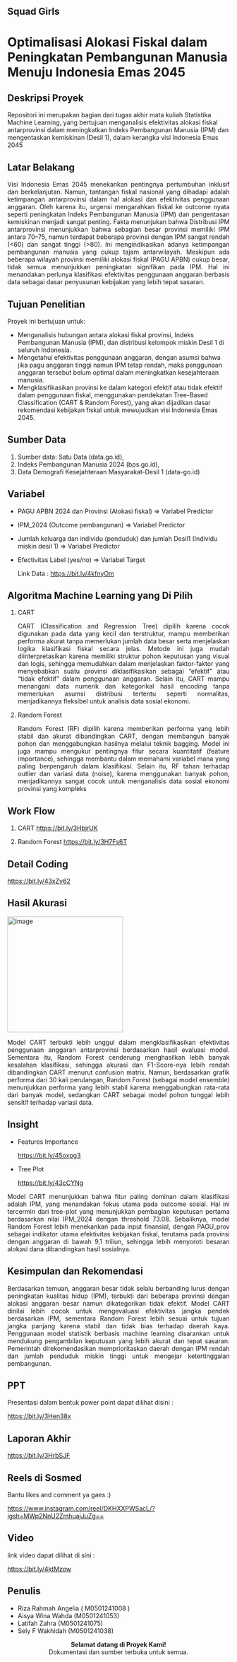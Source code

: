 <div align="Left">
  
## Squad Girls  
# Optimalisasi Alokasi Fiskal dalam Peningkatan Pembangunan Manusia Menuju Indonesia Emas 2045
## Deskripsi Proyek
Repositori ini merupakan bagian dari tugas akhir mata kuliah Statistika Machine Learning, yang bertujuan menganalisis efektivitas alokasi fiskal antarprovinsi dalam meningkatkan Indeks Pembangunan Manusia (IPM) dan mengentaskan kemiskinan (Desil 1), dalam kerangka visi Indonesia Emas 2045

## Latar Belakang
<p align="JUSTIFY">
Visi Indonesia Emas 2045 menekankan pentingnya pertumbuhan inklusif dan berkelanjutan. Namun, tantangan fiskal nasional yang dihadapi adalah ketimpangan antarprovinsi dalam hal alokasi dan efektivitas penggunaan anggaran. Oleh karena itu, urgensi mengarahkan fiskal ke outcome nyata seperti peningkatan Indeks Pembangunan Manusia (IPM) dan pengentasan kemiskinan menjadi sangat penting. Fakta menunjukan bahwa Distribusi IPM antarprovinsi menunjukkan bahwa sebagian besar provinsi memiliki IPM antara 70–75, namun terdapat beberapa provinsi dengan IPM sangat rendah (<60) dan sangat tinggi (>80). Ini mengindikasikan adanya ketimpangan pembangunan manusia yang cukup tajam antarwilayah. Meskipun ada beberapa wilayah provinsi memiliki alokasi fiskal (PAGU APBN) cukup besar, tidak semua menunjukkan peningkatan signifikan pada IPM. Hal ini menandakan perlunya klasifikasi efektivitas penggunaan anggaran berbasis data sebagai dasar penyusunan kebijakan yang lebih tepat sasaran.
 
</p>

## Tujuan Penelitian
Proyek ini bertujuan untuk:
- Menganalisis hubungan antara alokasi fiskal provinsi, Indeks Pembangunan Manusia (IPM), dan distribusi kelompok miskin Desil 1 di seluruh Indonesia.
- Mengetahui efektivitas penggunaan anggaran, dengan asumsi bahwa jika pagu anggaran tinggi namun IPM tetap rendah, maka penggunaan anggaran tersebut belum optimal dalam
  meningkatkan kesejahteraan manusia.
- Mengklasifikasikan provinsi ke dalam kategori efektif atau tidak efektif dalam penggunaan fiskal, menggunakan pendekatan Tree-Based Classification (CART & Random Forest),
  yang akan dijadikan dasar rekomendasi kebijakan fiskal untuk mewujudkan visi Indonesia Emas 2045.

## Sumber Data 
1. Sumber data: Satu Data (data.go.id), 
2. Indeks Pembangunan Manusia 2024 (bps.go.id), 
3. Data Demografi Kesejahteraan Masyarakat-Desil 1 (data-go.id)

## Variabel
- PAGU APBN 2024 dan Provinsi (Alokasi fiskal) => Variabel Predictor
- IPM_2024 (Outcome pembangunan) => Variabel Predictor
- Jumlah keluarga dan individu (penduduk) dan jumlah Desil1 (Individu miskin desil 1) => Variabel Predictor
- Efectivitas Label (yes/no) => Variabel Target

  Link Data :
  https://bit.ly/4kfnyOm

  
## Algoritma Machine Learning yang Di Pilih

1. CART
   <p align="JUSTIFY">
   CART (Classification and Regression Tree) dipilih karena cocok digunakan pada data yang kecil dan terstruktur, mampu memberikan performa akurat tanpa memerlukan jumlah
   data besar serta menjelaskan logika klasifikasi fiskal secara jelas. Metode ini juga mudah diinterpretasikan karena memiliki struktur pohon keputusan yang visual dan
   logis, sehingga memudahkan dalam menjelaskan faktor-faktor yang menyebabkan suatu provinsi diklasifikasikan sebagai “efektif” atau “tidak efektif” dalam penggunaan
   anggaran. Selain itu, CART mampu menangani data numerik dan kategorikal hasil encoding tanpa memerlukan asumsi distribusi tertentu seperti normalitas, menjadikannya
   fleksibel untuk analisis data sosial ekonomi.
   </p>
   
3. Random Forest
   <p align="JUSTIFY">
   Random Forest (RF) dipilih karena memberikan performa yang lebih stabil dan akurat dibandingkan CART, dengan membangun banyak pohon dan menggabungkan hasilnya melalui
   teknik bagging. Model ini juga mampu mengukur pentingnya fitur secara kuantitatif (feature importance), sehingga membantu dalam memahami variabel mana yang paling
   berpengaruh dalam klasifikasi. Selain itu, RF tahan terhadap outlier dan variasi data (noise), karena menggunakan banyak pohon, menjadikannya sangat cocok untuk
   menganalisis data sosial ekonomi provinsi yang kompleks
   </p>
   
## Work Flow
1. CART
   https://bit.ly/3HbjrUK
   
2. Random Forest
   https://bit.ly/3H7Fs6T 

## Detail Coding 
https://bit.ly/43xZv62

## Hasil Akurasi


<img width="262" alt="image" src="https://github.com/user-attachments/assets/5cadf85a-18b6-4f39-834c-f0b7ea62b465" />

<p align="JUSTIFY">
Model CART terbukti lebih unggul dalam mengklasifikasikan efektivitas penggunaan anggaran antarprovinsi berdasarkan hasil evaluasi model. Sementara itu, Random Forest cenderung menghasilkan lebih banyak kesalahan klasifikasi, sehingga akurasi dan F1-Score-nya lebih rendah dibandingkan CART menurut confusion matrix. Namun, berdasarkan grafik performa dari 30 kali perulangan, Random Forest (sebagai model ensemble) menunjukkan performa yang lebih stabil karena menggabungkan rata-rata dari banyak model, sedangkan CART sebagai model pohon tunggal lebih sensitif terhadap variasi data.
</p>

## Insight

- Features Importance
  
  https://bit.ly/45oxpg3
  
- Tree Plot
  
  https://bit.ly/43cCYNg

 <p align="JUSTIFY"> 
Model CART menunjukkan bahwa fitur paling dominan dalam klasifikasi adalah IPM, yang menandakan fokus utama pada outcome sosial. Hal ini tercermin dari tree-plot yang menunjukkan pembagian keputusan pertama berdasarkan nilai IPM_2024 dengan threshold 73.08. Sebaliknya, model Random Forest lebih menekankan pada input finansial, dengan PAGU_prov sebagai indikator utama efektivitas kebijakan fiskal, terutama pada provinsi dengan anggaran di bawah 9,1 triliun, sehingga lebih menyoroti besaran alokasi dana dibandingkan hasil sosialnya.
</p>

## Kesimpulan dan Rekomendasi
<p align="JUSTIFY">
Berdasarkan temuan, anggaran besar tidak selalu berbanding lurus dengan peningkatan kualitas hidup (IPM), terbukti dari beberapa provinsi dengan alokasi anggaran besar namun dikategorikan tidak efektif. Model CART dinilai lebih cocok untuk mengevaluasi efektivitas jangka pendek berdasarkan IPM, sementara Random Forest lebih sesuai untuk tujuan jangka panjang karena stabil dan tidak bias terhadap daerah kaya. Penggunaan model statistik berbasis machine learning disarankan untuk mendukung pengambilan keputusan yang lebih akurat dan tepat sasaran. Pemerintah direkomendasikan memprioritaskan daerah dengan IPM rendah dan jumlah penduduk miskin tinggi untuk mengejar ketertinggalan pembangunan.
</p>

## PPT 
Presentasi dalam bentuk power point dapat dilihat disini :

https://bit.ly/3Hen38x


## Laporan Akhir

https://bit.ly/3HrbSJF



## Reels di Sosmed
Bantu likes and comment ya gaes :)


https://www.instagram.com/reel/DKHXXPWSacL/?igsh=MWp2NnU2ZmhuajJuZg==

## Video 
link video dapat dilihat di sini :

https://bit.ly/4ktMzow


## Penulis
- Riza Rahmah Angelia ( M0501241008 )
- Aisya Wina Wahda (M0501241053)
- Latifah Zahra (M0501241075)
- Sely F Wakhidah (M0501241038) 


<p align="center">
  <strong>Selamat datang di Proyek Kami!</strong><br>
  Dokumentasi dan sumber terbuka untuk semua.
</p>
